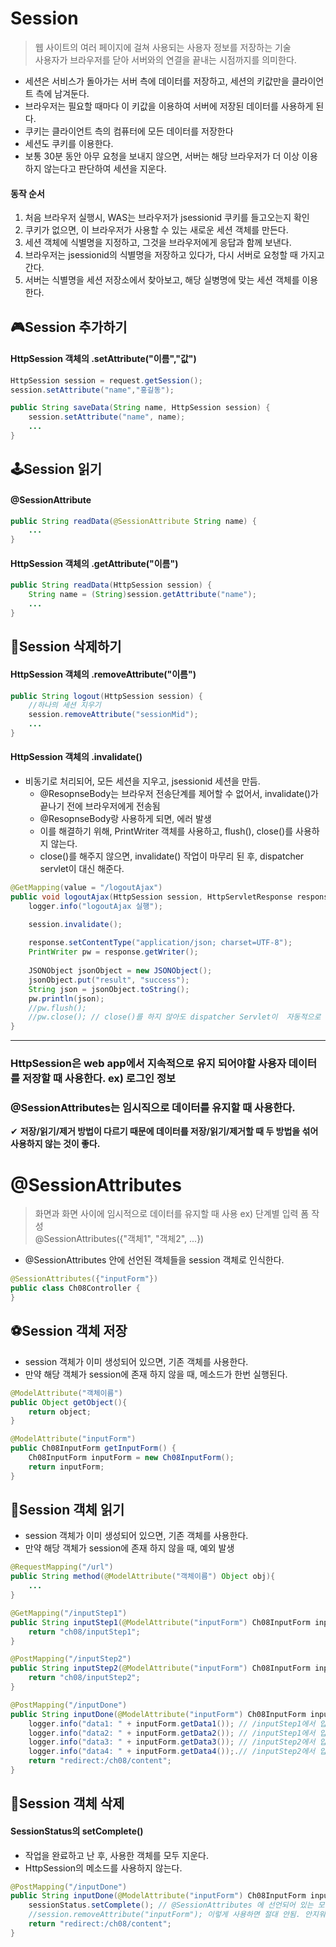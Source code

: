 
# Session 
> 웹 사이트의 여러 페이지에 걸쳐 사용되는 사용자 정보를 저장하는 기술   
> 사용자가 브라우저를 닫아 서버와의 연결을 끝내는 시점까지를 의미한다.
- 세션은 서비스가 돌아가는 서버 측에 데이터를 저장하고, 세션의 키값만을 클라이언트 측에 남겨둔다.
- 브라우저는 필요할 때마다 이 키값을 이용하여 서버에 저장된 데이터를 사용하게 된다.
- 쿠키는 클라이언트 측의 컴퓨터에 모든 데이터를 저장한다
- 세션도 쿠키를 이용한다.
- 보통 30분 동안 아무 요청을 보내지 않으면, 서버는 해당 브라우저가 더 이상 이용하지 않는다고 판단하여
세션을 지운다.

#### 동작 순서
1. 처음 브라우저 실행시, WAS는 브라우저가 jsessionid 쿠키를 들고오는지 확인
2. 쿠키가 없으면, 이 브라우저가 사용할 수 있는 새로운 세션 객체를 만든다.
3. 세션 객체에 식별명을 지정하고, 그것을 브라우저에게 응답과 함께 보낸다.
4. 브라우저는 jsessionid의 식별명을 저장하고 있다가, 다시 서버로 요청할 때 가지고 간다.
5. 서버는 식별명을 세션 저장소에서 찾아보고, 해당 실병명에 맞는 세션 객체를 이용한다.


## 🎮Session 추가하기

#### HttpSession 객체의 .setAttribute("이름","값")

```java
HttpSession session = request.getSession();
session.setAttribute("name","홍길동");
```
```java
public String saveData(String name, HttpSession session) {
	session.setAttribute("name", name);
	...
}
```

## 🕹Session 읽기
####  @SessionAttribute
```java
public String readData(@SessionAttribute String name) {
	...
}
```
#### HttpSession 객체의 .getAttribute("이름")

```java
public String readData(HttpSession session) {
	String name = (String)session.getAttribute("name");
	...
}
```
## 🎰Session 삭제하기
#### HttpSession 객체의 .removeAttribute("이름") 
```java
public String logout(HttpSession session) {
	//하나의 세션 지우기
	session.removeAttribute("sessionMid");
	...
}
```
#### HttpSession 객체의 .invalidate()
- 비동기로 처리되어, 모든 세션을 지우고, jsessionid 세션을 만듬.
	- @ResopnseBody는 브라우저 전송단계를 제어할 수 없어서, invalidate()가 끝나기 전에 브라우저에게 전송됨
	- @ResopnseBody랑 사용하게 되면, 에러 발생
	- 이를 해결하기 위해, PrintWriter 객체를 사용하고, flush(), close()를 사용하지 않는다.
	- close()를 해주지 않으면, invalidate() 작업이 마무리 된 후, dispatcher servlet이 대신 해준다.
```java
@GetMapping(value = "/logoutAjax")
public void logoutAjax(HttpSession session, HttpServletResponse response) throws IOException {
	logger.info("logoutAjax 실행");

	session.invalidate();
	
	response.setContentType("application/json; charset=UTF-8");
	PrintWriter pw = response.getWriter();
	
	JSONObject jsonObject = new JSONObject();
	jsonObject.put("result", "success");
	String json = jsonObject.toString();
	pw.println(json);
	//pw.flush();  
	//pw.close(); // close()를 하지 않아도 dispatcher Servlet이  자동적으로 해준다.
}
```
<hr/>

### HttpSession은 web app에서 지속적으로 유지 되어야할 사용자 데이터를 저장할 때 사용한다. ex) 로그인 정보
### @SessionAttributes는 임시직으로 데이터를 유지할 때 사용한다.

✔ **저장/읽기/제거 방법이 다르기  때문에 데이터를  저장/읽기/제거할 때 두 방법을 섞어 사용하지 않는 것이 좋다.**

# @SessionAttributes
> 화면과 화면 사이에 임시적으로 데이터를 유지할 때 사용 ex) 단계별 입력 폼 작성   
> @SessionAttributes({"객체1", "객체2", ...}) 
- @SessionAttributes 안에 선언된 객체들을 session 객체로 인식한다.

```java
@SessionAttributes({"inputForm"})
public class Ch08Controller {
}
```

## ⚽Session 객체 저장
- session 객체가 이미 생성되어 있으면, 기존 객체를 사용한다.
- 만약 해당 객체가 session에 존재 하지 않을 때, 메소드가 한번 실행된다.
```java
@ModelAttribute("객체이름")
public Object getObject(){
	return object;
}
```
```java
@ModelAttribute("inputForm")
public Ch08InputForm getInputForm() {
	Ch08InputForm inputForm = new Ch08InputForm();
	return inputForm;
}
```
## 🏀Session 객체 읽기
- session 객체가 이미 생성되어 있으면, 기존 객체를 사용한다.
- 만약 해당 객체가 session에 존재 하지 않을 때, 예외 발생
```java
@RequestMapping("/url")
public String method(@ModelAttribute("객체이름") Object obj){
	...
}
```
```java
@GetMapping("/inputStep1")
public String inputStep1(@ModelAttribute("inputForm") Ch08InputForm inputForm) {
	return "ch08/inputStep1";
}

@PostMapping("/inputStep2")
public String inputStep2(@ModelAttribute("inputForm") Ch08InputForm inputForm) {
	return "ch08/inputStep2";
}

@PostMapping("/inputDone")
public String inputDone(@ModelAttribute("inputForm") Ch08InputForm inputForm) {
	logger.info("data1: " + inputForm.getData1()); // /inputStep1에서 입력함
	logger.info("data2: " + inputForm.getData2()); // /inputStep1에서 입력함
	logger.info("data3: " + inputForm.getData3()); // /inputStep2에서 입력함
	logger.info("data4: " + inputForm.getData4());.// /inputStep2에서 입력함
	return "redirect:/ch08/content";
}
```

## 🏈Session 객체 삭제
#### SessionStatus의 setComplete()
- 작업을 완료하고 난 후, 사용한 객체를 모두 지운다.
- HttpSession의 메소드를 사용하지 않는다.
```java
@PostMapping("/inputDone")
public String inputDone(@ModelAttribute("inputForm") Ch08InputForm inputForm, SessionStatus sessionStatus) {
	sessionStatus.setComplete(); // @SessionAttributes 에 선언되어 있는 모든 세션 제거
	//session.removeAttribute("inputForm"); 이렇게 사용하면 절대 안됨. 안지워짐.
	return "redirect:/ch08/content";
}

```
